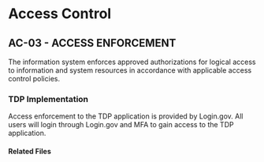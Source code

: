 # Access Control
## AC-03 - ACCESS ENFORCEMENT

The information system enforces approved authorizations for logical access to information and system resources in accordance with applicable access control policies.  

### TDP Implementation
Access enforcement to the TDP application is provided by Login.gov.  All users will login through Login.gov and MFA to gain access to the TDP application.
	
#### Related Files
